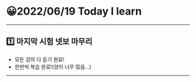 # 😀2022/06/19 Today I learn
-------------------------
## 1️⃣ 마지막 시험 넷보 마무리
  * 모든 강의 다 듣기 완료!
  * 한번씩 복습 완료!(양이 너무 많음...)
------------------------
